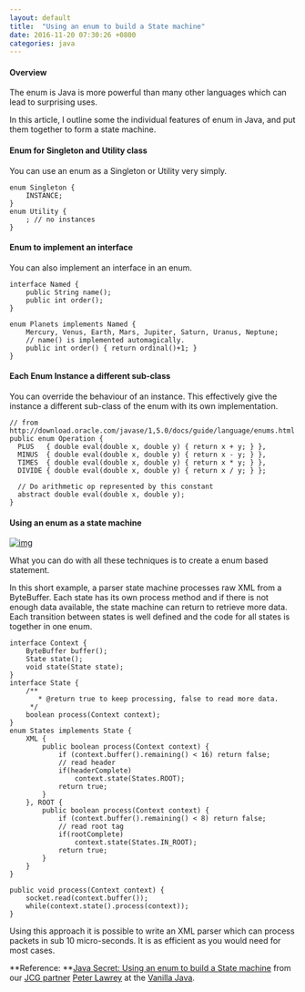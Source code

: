 ```yaml
---
layout: default
title:  "Using an enum to build a State machine"
date: 2016-11-20 07:30:26 +0800
categories: java
---
```

#### Overview

The enum is Java is more powerful than many other languages which can lead to surprising uses.

In this article, I outline some the individual features of enum in Java, and put them together to form a state machine.

#### Enum for Singleton and Utility class

You can use an enum as a Singleton or Utility very simply.

```
enum Singleton {
    INSTANCE;
}
enum Utility {
    ; // no instances
}
```

#### Enum to implement an interface

You can also implement an interface in an enum.

```
interface Named {
    public String name();
    public int order();
}

enum Planets implements Named {
    Mercury, Venus, Earth, Mars, Jupiter, Saturn, Uranus, Neptune;
    // name() is implemented automagically.
    public int order() { return ordinal()+1; }
}

```

#### Each Enum Instance a different sub-class

You can override the behaviour of an instance. This effectively give the instance a different sub-class of the enum with its own implementation.

```
// from http://download.oracle.com/javase/1,5.0/docs/guide/language/enums.html
public enum Operation {
  PLUS   { double eval(double x, double y) { return x + y; } },
  MINUS  { double eval(double x, double y) { return x - y; } },
  TIMES  { double eval(double x, double y) { return x * y; } },
  DIVIDE { double eval(double x, double y) { return x / y; } };

  // Do arithmetic op represented by this constant
  abstract double eval(double x, double y);
}

```

#### Using an enum as a state machine

[![img](http://t2.gstatic.com/images?q=tbn:ANd9GcQuPJJYVwYKMdS-oKpV0eumb8e3B140f1flSOnxQeeD37nxuIDu)](http://t2.gstatic.com/images?q=tbn:ANd9GcQuPJJYVwYKMdS-oKpV0eumb8e3B140f1flSOnxQeeD37nxuIDu)

What you can do with all these techniques is to create a enum based statement.

In this short example, a parser state machine processes raw XML from a ByteBuffer. Each state has its own process method and if there is not enough data available, the state machine can return to retrieve more data. Each transition between states is well defined and the code for all states is together in one enum.

```
interface Context {
    ByteBuffer buffer();
    State state();
    void state(State state);
}
interface State {
    /**
       * @return true to keep processing, false to read more data.
     */
    boolean process(Context context);
}
enum States implements State {
    XML {
        public boolean process(Context context) {
            if (context.buffer().remaining() < 16) return false;
            // read header
            if(headerComplete)
                context.state(States.ROOT);
            return true;
        }
    }, ROOT {
        public boolean process(Context context) {
            if (context.buffer().remaining() < 8) return false;
            // read root tag
            if(rootComplete)
                context.state(States.IN_ROOT);
            return true;
        }
    }
}

public void process(Context context) {
    socket.read(context.buffer());
    while(context.state().process(context));
}
```

Using this approach it is possible to write an XML parser which can process packets in sub 10 micro-seconds. It is as efficient as you would need for most cases.

**Reference: **[Java Secret: Using an enum to build a State machine](http://vanillajava.blogspot.com/2011/06/java-secret-using-enum-as-state-machine.html) from our [JCG partner](http://www.javacodegeeks.com/p/jcg.html) [Peter Lawrey](http://www.blogger.com/profile/17982030676088168612) at the [Vanilla Java](http://vanillajava.blogspot.com/).
